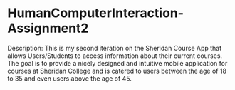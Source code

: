# HumanComputerInteraction-Assignment2

Description: This is my second iteration on the Sheridan Course App that allows Users/Students to access information about their current courses. The goal is to provide a nicely designed and intuitive mobile application for courses at Sheridan College and is catered to users between the age of 18 to 35 and even users above the age of 45. 
